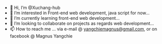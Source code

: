 - 👋 Hi, I’m @Xuchang-hub
- 👀 I’m interested in Front-end web development, java script for now...
- 🌱 I’m currently learning front-end web development...
- 💞️ I’m looking to collaborate on projects as regards web development...
- 📫 How to reach me ... via e-mail @ yangchiemagnus@gmail.com, or on facebook @ Magnus Yangchie 

<!---
Xuchang-hub/Xuchang-hub is a ✨ special ✨ repository because its `README.md` (this file) appears on your GitHub profile.
You can click the Preview link to take a look at your changes.
--->
